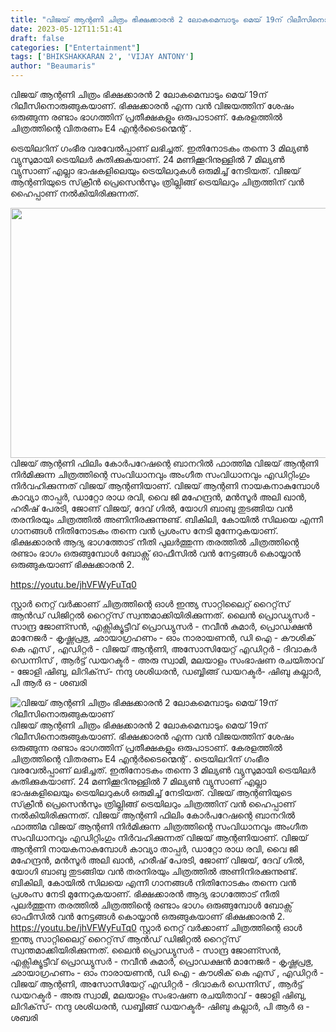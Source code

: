 ```yaml
---
title: "വിജയ് ആന്റണി ചിത്രം ഭിക്ഷക്കാരൻ 2 ലോകമെമ്പാടും മെയ് 19ന് റിലീസിനൊരുങ്ങുകയാണ്"
date: 2023-05-12T11:51:41
draft: false
categories: ["Entertainment"]
tags: ['BHIKSHAKKARAN 2', 'VIJAY ANTONY']
author: "Beaumaris"
---
```


വിജയ് ആന്റണി ചിത്രം ഭിക്ഷക്കാരൻ 2 ലോകമെമ്പാടും മെയ് 19ന് റിലീസിനൊരുങ്ങുകയാണ്. ഭിക്ഷക്കാരൻ എന്ന വൻ വിജയത്തിന് ശേഷം ഒരുങ്ങുന്ന രണ്ടാം ഭാഗത്തിന് പ്രതീക്ഷകളും ഒരുപാടാണ്. കേരളത്തിൽ ചിത്രത്തിന്റെ വിതരണം E4 എന്റർടൈന്മെന്റ്‌ .

ട്രെയിലറിന് ഗംഭീര വരവേൽപ്പാണ് ലഭിച്ചത്. ഇതിനോടകം തന്നെ 3 മില്യൺ വ്യുസുമായി ട്രെയിലർ കുതിക്കുകയാണ്. 24 മണിക്കൂറിനുള്ളിൽ 7 മില്യൺ വ്യുസാണ് എല്ലാ ഭാഷകളിലെയും ട്രെയിലറുകൾ ഒരുമിച്ച് നേടിയത്. വിജയ് ആന്റണിയുടെ സ്‌ക്രീൻ പ്രെസെൻസും ത്രില്ലിങ്ങ് ട്രെയിലറും ചിത്രത്തിന് വൻ ഹൈപ്പാണ് നൽകിയിരിക്കുന്നത്.

<a href="https://cdn.boolokam.com/articles/2023/05/QDFFF.jpg"><img class="size-full wp-image-395325 aligncenter" src="https://cdn.boolokam.com/articles/2023/05/QDFFF.jpg" alt="" width="700" height="400" /></a>വിജയ് ആന്റണി ഫിലിം കോർപറേഷന്റെ ബാനറിൽ ഫാത്തിമ വിജയ് ആന്റണി നിർമിക്കുന്ന ചിത്രത്തിന്റെ സംവിധാനവും അംഗീത സംവിധാനവും എഡിറ്റിംഗും നിർവഹിക്കുന്നത് വിജയ് ആന്റണിയാണ്. വിജയ് ആന്റണി നായകനാകുമ്പോൾ കാവ്യാ താപ്പർ, ഡാറ്റോ രാധ രവി, വൈ ജി മഹേന്ദ്രൻ, മൻസൂർ അലി ഖാൻ, ഹരീഷ് പേരടി, ജോണ് വിജയ്, ദേവ് ഗിൽ, യോഗി ബാബു തുടങ്ങിയ വൻ തരനിരയും ചിത്രത്തിൽ അണിനിരക്കുന്നുണ്ട്. ബികിലി, കോയിൽ സിലയെ എന്നീ ഗാനങ്ങൾ നിതിനോടകം തന്നെ വൻ പ്രശംസ നേടി മുന്നേറുകയാണ്. ഭിക്ഷക്കാരൻ ആദ്യ ഭാഗത്തോട് നീതി പുലർത്തുന്ന തരത്തിൽ ചിത്രത്തിന്റെ രണ്ടാം ഭാഗം ഒരുങ്ങുമ്പോൾ ബോക്സ് ഓഫീസിൽ വൻ നേട്ടങ്ങൾ കൊയ്യാൻ ഒരുങ്ങുകയാണ് ഭിക്ഷക്കാരൻ 2.

https://youtu.be/jhVFWyFuTq0

സ്റ്റാർ നെറ്റ് വർക്കാണ് ചിത്രത്തിന്റെ ഓൾ ഇന്ത്യ സാറ്റിലൈറ്റ് റൈറ്റ്‌സ് ആൻഡ് ഡിജിറ്റൽ റൈറ്റ്‌സ് സ്വന്തമാക്കിയിരിക്കുന്നത്. ലൈൻ പ്രൊഡ്യുസർ - സാന്ദ്ര ജോണ്സൻ, എക്സിക്യൂട്ടീവ് പ്രൊഡ്യുസർ - നവീൻ കുമാർ, പ്രൊഡക്ഷൻ മാനേജർ - കൃഷ്ണപ്രഭു, ഛായാഗ്രഹണം - ഓം നാരായണൻ, ഡി ഐ - കൗശിക് കെ എസ് , എഡിറ്റർ - വിജയ് ആന്റണി, അസോസിയേറ്റ് എഡിറ്റർ - ദിവാകർ ഡെന്നിസ് , ആർട്ട് ഡയറക്ടർ - അരു സ്വാമി, മലയാളം സംഭാഷണ രചയിതാവ് - ജോളി ഷിബു, ലിറിക്‌സ്- നന്ദു ശശിധരൻ, ഡബ്ബിങ്ങ് ഡയറക്ടർ- ഷിബു കല്ലാർ, പി ആർ ഒ - ശബരി


![വിജയ് ആന്റണി ചിത്രം ഭിക്ഷക്കാരൻ 2 ലോകമെമ്പാടും മെയ് 19ന് റിലീസിനൊരുങ്ങുകയാണ്](https://cdn.boolokam.com/articles/2023/05/QDFFF.jpg)വിജയ് ആന്റണി ചിത്രം ഭിക്ഷക്കാരൻ 2 ലോകമെമ്പാടും മെയ് 19ന് റിലീസിനൊരുങ്ങുകയാണ്. ഭിക്ഷക്കാരൻ എന്ന വൻ വിജയത്തിന് ശേഷം ഒരുങ്ങുന്ന രണ്ടാം ഭാഗത്തിന് പ്രതീക്ഷകളും ഒരുപാടാണ്. കേരളത്തിൽ ചിത്രത്തിന്റെ വിതരണം E4 എന്റർടൈന്മെന്റ്‌ . ട്രെയിലറിന് ഗംഭീര വരവേൽപ്പാണ് ലഭിച്ചത്. ഇതിനോടകം തന്നെ 3 മില്യൺ വ്യുസുമായി ട്രെയിലർ കുതിക്കുകയാണ്. 24 മണിക്കൂറിനുള്ളിൽ 7 മില്യൺ വ്യുസാണ് എല്ലാ ഭാഷകളിലെയും ട്രെയിലറുകൾ ഒരുമിച്ച് നേടിയത്. വിജയ് ആന്റണിയുടെ സ്‌ക്രീൻ പ്രെസെൻസും ത്രില്ലിങ്ങ് ട്രെയിലറും ചിത്രത്തിന് വൻ ഹൈപ്പാണ് നൽകിയിരിക്കുന്നത്. [](https://cdn.boolokam.com/articles/2023/05/QDFFF.jpg)വിജയ് ആന്റണി ഫിലിം കോർപറേഷന്റെ ബാനറിൽ ഫാത്തിമ വിജയ് ആന്റണി നിർമിക്കുന്ന ചിത്രത്തിന്റെ സംവിധാനവും അംഗീത സംവിധാനവും എഡിറ്റിംഗും നിർവഹിക്കുന്നത് വിജയ് ആന്റണിയാണ്. വിജയ് ആന്റണി നായകനാകുമ്പോൾ കാവ്യാ താപ്പർ, ഡാറ്റോ രാധ രവി, വൈ ജി മഹേന്ദ്രൻ, മൻസൂർ അലി ഖാൻ, ഹരീഷ് പേരടി, ജോണ് വിജയ്, ദേവ് ഗിൽ, യോഗി ബാബു തുടങ്ങിയ വൻ തരനിരയും ചിത്രത്തിൽ അണിനിരക്കുന്നുണ്ട്. ബികിലി, കോയിൽ സിലയെ എന്നീ ഗാനങ്ങൾ നിതിനോടകം തന്നെ വൻ പ്രശംസ നേടി മുന്നേറുകയാണ്. ഭിക്ഷക്കാരൻ ആദ്യ ഭാഗത്തോട് നീതി പുലർത്തുന്ന തരത്തിൽ ചിത്രത്തിന്റെ രണ്ടാം ഭാഗം ഒരുങ്ങുമ്പോൾ ബോക്സ് ഓഫീസിൽ വൻ നേട്ടങ്ങൾ കൊയ്യാൻ ഒരുങ്ങുകയാണ് ഭിക്ഷക്കാരൻ 2. https://youtu.be/jhVFWyFuTq0 സ്റ്റാർ നെറ്റ് വർക്കാണ് ചിത്രത്തിന്റെ ഓൾ ഇന്ത്യ സാറ്റിലൈറ്റ് റൈറ്റ്‌സ് ആൻഡ് ഡിജിറ്റൽ റൈറ്റ്‌സ് സ്വന്തമാക്കിയിരിക്കുന്നത്. ലൈൻ പ്രൊഡ്യുസർ - സാന്ദ്ര ജോണ്സൻ, എക്സിക്യൂട്ടീവ് പ്രൊഡ്യുസർ - നവീൻ കുമാർ, പ്രൊഡക്ഷൻ മാനേജർ - കൃഷ്ണപ്രഭു, ഛായാഗ്രഹണം - ഓം നാരായണൻ, ഡി ഐ - കൗശിക് കെ എസ് , എഡിറ്റർ - വിജയ് ആന്റണി, അസോസിയേറ്റ് എഡിറ്റർ - ദിവാകർ ഡെന്നിസ് , ആർട്ട് ഡയറക്ടർ - അരു സ്വാമി, മലയാളം സംഭാഷണ രചയിതാവ് - ജോളി ഷിബു, ലിറിക്‌സ്- നന്ദു ശശിധരൻ, ഡബ്ബിങ്ങ് ഡയറക്ടർ- ഷിബു കല്ലാർ, പി ആർ ഒ - ശബരി
